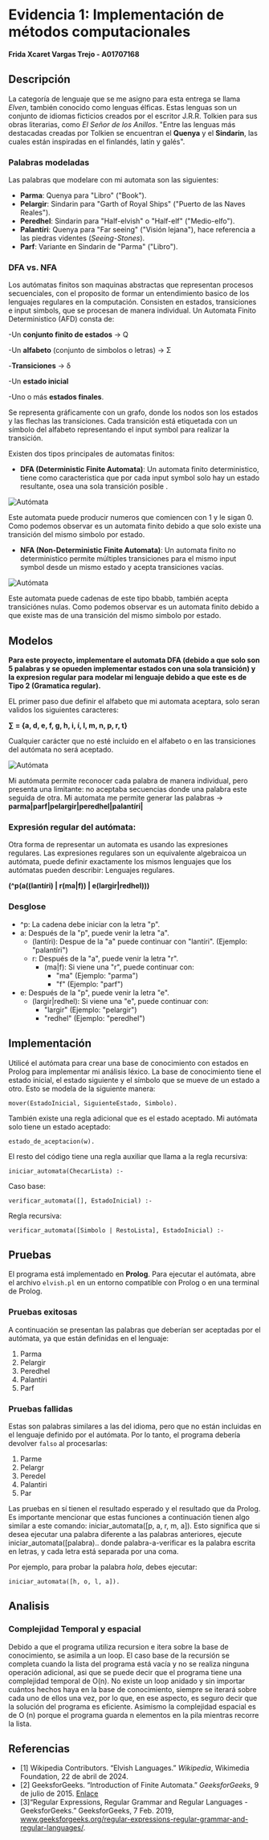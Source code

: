 # Evidencia 1: Implementación de métodos computacionales

**Frida Xcaret Vargas Trejo - A01707168**

## Descripción

La categoría de lenguaje que se me asigno para esta entrega se llama *Elven*, también conocido como lenguas élficas. Estas lenguas son un conjunto de idiomas ficticios creados por el escritor J.R.R. Tolkien para sus obras literarias, como *El Señor de los Anillos*. "Entre las lenguas más destacadas creadas por Tolkien se encuentran el **Quenya** y el **Sindarin**, las cuales están inspiradas en el finlandés, latín y galés". 

### Palabras modeladas

Las palabras que modelare con mi automata son las siguientes:

- **Parma**: Quenya para "Libro" ("Book").
- **Pelargir**: Sindarin para "Garth of Royal Ships" ("Puerto de las Naves Reales").
- **Peredhel**: Sindarin para "Half-elvish" o "Half-elf" ("Medio-elfo").
- **Palantíri**: Quenya para "Far seeing" ("Visión lejana"), hace referencia a las piedras videntes (*Seeing-Stones*).
- **Parf**: Variante en Sindarin de "Parma" ("Libro").

### DFA vs. NFA

Los autómatas finitos son maquinas abstractas que representan procesos secuenciales, con el proposito de formar un entendimiento basico de los lenguajes regulares en la computación. Consisten en estados, transiciones e input simbols, que se procesan de manera individual.  Un Automata Finito Deterministico (AFD) consta de:

-Un **conjunto finito de estados** -> Q

-Un **alfabeto** (conjunto de simbolos o letras) -> Σ

-**Transiciones** -> δ

-Un **estado inicial**

-Uno o más **estados finales**.

Se representa gráficamente con un grafo, donde los nodos son los estados y las flechas las transiciones. Cada transición está etiquetada con un símbolo del alfabeto representando el input symbol para realizar la transición.

Existen dos tipos principales de automatas finitos:

- **DFA (Deterministic Finite Automata)**: Un automata finito deterministico, tiene como caracteristica que por cada input symbol solo hay un estado resultante, osea una sola transición posible .
  
![Autómata](/NFA.png)

Este automata puede producir numeros que comiencen con 1 y le sigan 0. Como podemos observar es un automata finito debido a que solo existe una transición del mismo simbolo por estado. 

- **NFA (Non-Deterministic Finite Automata)**: Un automata finito no deterministico permite múltiples transiciones para el mismo input symbol desde un mismo estado y acepta transiciones vacías.

![Autómata](/DFA.png)

Este automata puede cadenas de este tipo bbabb, también acepta transiciónes nulas. Como podemos observar es un automata finito debido a que existe mas de una transición del mismo simbolo por estado. 


## Modelos

**Para este proyecto, implementare el automata DFA (debido a que solo son 5 palabras y se opueden implementar estados con una sola transición) y la expresion regular para modelar mi lenguaje debido a que este es de Tipo 2 (Gramatica regular).**

EL primer paso due definir el alfabeto que mi automata aceptara, solo seran validos los siguientes caracteres:

**∑ = {a, d, e, f, g, h, i, í, l, m, n, p, r, t}**

Cualquier carácter que no esté incluido en el alfabeto o en las transiciones del autómata no será aceptado.

![Autómata](/automata.png)

Mi autómata permite reconocer cada palabra de manera individual, pero presenta una limitante: no aceptaba secuencias donde una palabra este seguida de otra.
Mi automata me permite generar las palabras -> **parma|parf|pelargir|peredhel|palantíri|**

### Expresión regular del autómata:
Otra forma de representar un automata es usando las expresiones regulares. Las expresiones regulares son un equivalente algebraicoa un autómata, puede definir exactamente los mismos lenguajes que los autómatas pueden describir: Lenguajes regulares.

**(^p(a((lantíri) | r(ma|f)) | e(largir|redhel)))**

### Desglose
- ^p: La cadena debe iniciar con la letra "p".
- a: Después de la "p", puede venir la letra "a".
    - (lantíri): Despue de la "a" puede continuar con "lantíri". (Ejemplo: "palantíri")
  - r: Después de la "a", puede venir la letra "r".
    - (ma|f): Si viene una "r", puede continuar con:
      - "ma" (Ejemplo: "parma")
      - "f" (Ejemplo: "parf")
- e: Después de la "p", puede venir la letra "e".
  - (largir|redhel): Si viene una "e", puede continuar con:
    - "largir" (Ejemplo: "pelargir")
    - "redhel" (Ejemplo: "peredhel")
  
## Implementación
Utilicé el autómata para crear una base de conocimiento con estados en Prolog para implementar mi análisis léxico. La base de conocimiento tiene el estado inicial, el estado siguiente y el símbolo que se mueve de un estado a otro. Esto se modela de la siguiente manera:
```
mover(EstadoInicial, SiguienteEstado, Simbolo).
```
También existe una regla adicional que es el estado aceptado. Mi autómata solo tiene un estado aceptado:
```
estado_de_aceptacion(w).
```
El resto del código tiene una regla auxiliar que llama a la regla recursiva:
```
iniciar_automata(ChecarLista) :-
```
Caso base: 
```
verificar_automata([], EstadoInicial) :-
```
Regla recursiva: 
```
verificar_automata([Simbolo | RestoLista], EstadoInicial) :-
```
## Pruebas
El programa está implementado en **Prolog**. Para ejecutar el autómata, abre el archivo `elvish.pl` en un entorno compatible con Prolog o en una terminal de Prolog. 

### Pruebas exitosas

A continuación se presentan las palabras que deberían ser aceptadas por el autómata, ya que están definidas en el lenguaje:

1. Parma
2. Pelargir
3. Peredhel
4. Palantíri
5. Parf

### Pruebas fallidas

Estas son palabras similares a las del idioma, pero que no están incluidas en el lenguaje definido por el autómata. Por lo tanto, el programa debería devolver `falso` al procesarlas:

1. Parme
2. Pelargr
3. Peredel
4. Palantiri
5. Par

Las pruebas en sí tienen el resultado esperado y el resultado que da Prolog. Es importante mencionar que estas funciones a continuación tienen algo similar a este comando: iniciar_automata([p, a, r, m, a]). Esto significa que si desea ejecutar una palabra diferente a las palabras anteriores, ejecute iniciar_automata([palabra).. donde palabra-a-verificar es la palabra escrita en letras, y cada letra está separada por una coma.

Por ejemplo, para probar la palabra *hola*, debes ejecutar:

```
iniciar_automata([h, o, l, a]).
```
## Analisis
### Complejidad Temporal y espacial
Debido a que el programa utiliza recursion e itera sobre la base de conocimiento, se asimila a un loop. El caso base de la recursión se completa cuando la lista del programa está vacía y no se realiza ninguna operación adicional, asi que se puede decir que el programa tiene una complejidad temporal de O(n). No existe un loop anidado y sin importar cuántos hechos haya en la base de conocimiento, siempre se iterará sobre cada uno de ellos una vez, por lo que, en ese aspecto, es seguro decir que la solución del programa es eficiente. Asimismo la complejidad espacial es de O (n) porque el programa guarda n elementos en la pila mientras recorre la lista.

## Referencias

- [1] Wikipedia Contributors. “Elvish Languages.” *Wikipedia*, Wikimedia Foundation, 22 de abril de 2024.
- [2] GeeksforGeeks. “Introduction of Finite Automata.” *GeeksforGeeks*, 9 de julio de 2015. [Enlace](https://www.geeksforgeeks.org/introduction-of-finite-automata/)
- [3]“Regular Expressions, Regular Grammar and Regular Languages - GeeksforGeeks.” GeeksforGeeks, 7 Feb. 2019, www.geeksforgeeks.org/regular-expressions-regular-grammar-and-regular-languages/.





